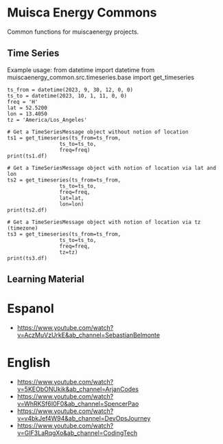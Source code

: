 # Muisca Energy Commons
Common functions for muiscaenergy projects.

## Time Series

Example usage:
    from datetime import datetime
    from muiscaenergy_common.src.timeseries.base import get_timeseries


    ts_from = datetime(2023, 9, 30, 12, 0, 0)
    ts_to = datetime(2023, 10, 1, 11, 0, 0)
    freq = 'H'
    lat = 52.5200
    lon = 13.4050
    tz = 'America/Los_Angeles'

    # Get a TimeSeriesMessage object without notion of location
    ts1 = get_timeseries(ts_from=ts_from,
                     ts_to=ts_to,
                     freq=freq)
    print(ts1.df)

    # Get a TimeSeriesMessage object with notion of location via lat and lon
    ts2 = get_timeseries(ts_from=ts_from,
                     ts_to=ts_to,
                     freq=freq,
                     lat=lat,
                     lon=lon)
    print(ts2.df)

    # Get a TimeSeriesMessage object with notion of location via tz (timezone)
    ts3 = get_timeseries(ts_from=ts_from,
                     ts_to=ts_to,
                     freq=freq,
                     tz=tz)
    print(ts3.df)


## Learning Material
# Espanol
* https://www.youtube.com/watch?v=AczMuVzUrkE&ab_channel=SebastianBelmonte

# English
* https://www.youtube.com/watch?v=5KEObONUkik&ab_channel=ArjanCodes
* https://www.youtube.com/watch?v=WhRKSf6I0F0&ab_channel=SpencerPao
* https://www.youtube.com/watch?v=v4bkJef4W94&ab_channel=DevOpsJourney
* https://www.youtube.com/watch?v=GIF3LaRqgXo&ab_channel=CodingTech